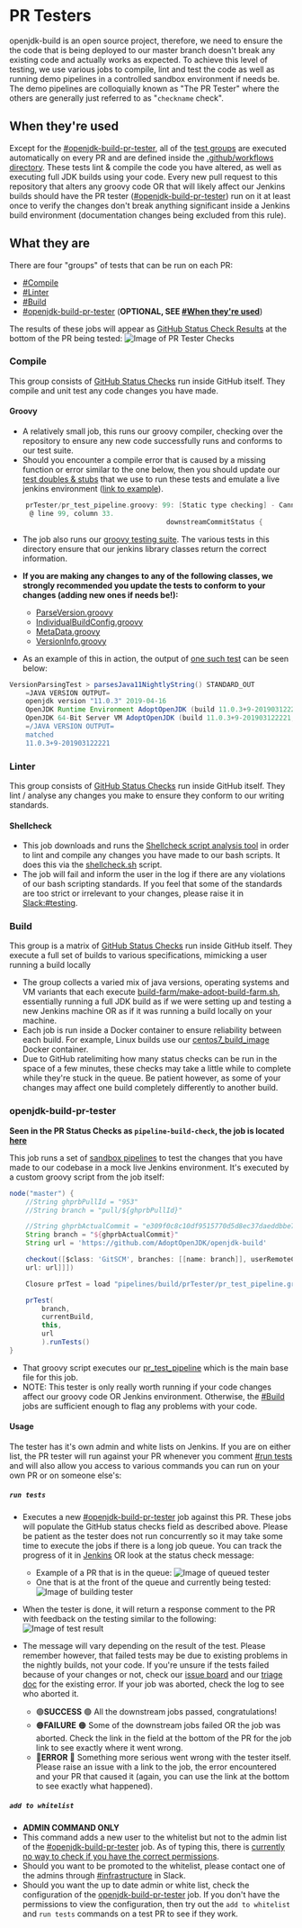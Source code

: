 # PR Testers

openjdk-build is an open source project, therefore, we need to ensure the the code that is being deployed to our master branch doesn't break any existing code and actually works as expected.
To achieve this level of testing, we use various jobs to compile, lint and test the code as well as running demo pipelines in a controlled sandbox environment if needs be.
The demo pipelines are colloquially known as "The PR Tester" where the others are generally just referred to as "`checkname` check".

## When they're used

Except for the [#openjdk-build-pr-tester](#openjdk-build-pr-tester), all of the [test groups](#what-they-are) are executed automatically on every PR and are defined inside the [.github/workflows directory](https://github.com/AdoptOpenJDK/openjdk-build/tree/master/.github/workflows).
These tests lint & compile the code you have altered, as well as executing full JDK builds using your code.
Every new pull request to this repository that alters any groovy code OR that will likely affect our Jenkins builds should have the PR tester ([#openjdk-build-pr-tester](#openjdk-build-pr-tester)) run on it at least once to verify the changes don't break anything significant inside a Jenkins build environment (documentation changes being excluded from this rule).

## What they are

There are four "groups" of tests that can be run on each PR:

- [#Compile](#Compile)
- [#Linter](#Linter)
- [#Build](#Build)
- [#openjdk-build-pr-tester](#openjdk-build-pr-tester) (**OPTIONAL, SEE [#When they're used](#When-they're-used)**)

The results of these jobs will appear as [GitHub Status Check Results](https://docs.github.com/en/github/administering-a-repository/about-required-status-checks) at the bottom of the PR being tested:
![Image of PR Tester Checks](./images/pr_tester_checks.png)

### Compile

This group consists of [GitHub Status Checks](https://docs.github.com/en/free-pro-team@latest/github/collaborating-with-issues-and-pull-requests/about-status-checks) run inside GitHub itself. They compile and unit test any code changes you have made.

#### Groovy

- A relatively small job, this runs our groovy compiler, checking over the repository to ensure any new code successfully runs and conforms to our test suite.
- Should you encounter a compile error that is caused by a missing function or error similar to the one below, then you should update our [test doubles & stubs](https://github.com/AdoptOpenJDK/openjdk-build/tree/master/pipelines/src/main/groovy) that we use to run these tests and emulate a live jenkins environment ([link to example](https://github.com/AdoptOpenJDK/openjdk-build/commit/27064de6cb4818a8a958476784d2d9b5cb92c55d#diff-c6a79675da9c67a69aa3ee6e26748793)).

```groovy
    prTester/pr_test_pipeline.groovy: 99: [Static type checking] - Cannot find matching method PullRequestTestPipeline#downstreamCommitStatus(groovy.lang.Closure). Please check if the declared type is correct and if the method exists.
     @ line 99, column 33.
                                       downstreamCommitStatus {
```

- The job also runs our [groovy testing suite](https://github.com/AdoptOpenJDK/openjdk-build/tree/master/pipelines/src/test/groovy). The various tests in this directory ensure that our jenkins library classes return the correct information.

- **If you are making any changes to any of the following classes, we strongly recommended you update the tests to conform to your changes (adding new ones if needs be!):**

  - [ParseVersion.groovy](https://github.com/AdoptOpenJDK/openjdk-build/blob/master/pipelines/library/src/ParseVersion.groovy)
  - [IndividualBuildConfig.groovy](https://github.com/AdoptOpenJDK/openjdk-build/blob/master/pipelines/library/src/common/IndividualBuildConfig.groovy)
  - [MetaData.groovy](https://github.com/AdoptOpenJDK/openjdk-build/blob/master/pipelines/library/src/common/MetaData.groovy)
  - [VersionInfo.groovy](https://github.com/AdoptOpenJDK/openjdk-build/blob/master/pipelines/library/src/common/VersionInfo.groovy)

- As an example of this in action, the output of [one such test](https://github.com/AdoptOpenJDK/openjdk-build/blob/master/pipelines/src/test/groovy/VersionParsingTest.groovy#L60-L68) can be seen below:

```groovy
VersionParsingTest > parsesJava11NightlyString() STANDARD_OUT
    =JAVA VERSION OUTPUT=
    openjdk version "11.0.3" 2019-04-16
    OpenJDK Runtime Environment AdoptOpenJDK (build 11.0.3+9-201903122221)
    OpenJDK 64-Bit Server VM AdoptOpenJDK (build 11.0.3+9-201903122221, mixed mode)
    =/JAVA VERSION OUTPUT=
    matched
    11.0.3+9-201903122221
```

### Linter

This group consists of [GitHub Status Checks](https://docs.github.com/en/free-pro-team@latest/github/collaborating-with-issues-and-pull-requests/about-status-checks) run inside GitHub itself. They lint / analyse any changes you make to ensure they conform to our writing standards.

#### Shellcheck

- This job downloads and runs the [Shellcheck script analysis tool](https://www.shellcheck.net/) in order to lint and compile any changes you have made to our bash scripts. It does this via the [shellcheck.sh](https://github.com/AdoptOpenJDK/openjdk-build/blob/master/shellcheck.sh) script.
- The job will fail and inform the user in the log if there are any violations of our bash scripting standards. If you feel that some of the standards are too strict or irrelevant to your changes, please raise it in [Slack:#testing](https://adoptopenjdk.slack.com/archives/C5219G28G).

### Build

This group is a matrix of [GitHub Status Checks](https://docs.github.com/en/free-pro-team@latest/github/collaborating-with-issues-and-pull-requests/about-status-checks) run inside GitHub itself. They execute a full set of builds to various specifications, mimicking a user running a build locally

- The group collects a varied mix of java versions, operating systems and VM variants that each execute [build-farm/make-adopt-build-farm.sh](https://github.com/AdoptOpenJDK/openjdk-build/blob/master/build-farm/make-adopt-build-farm.sh), essentially running a full JDK build as if we were setting up and testing a new Jenkins machine OR as if it was running a build locally on your machine.
- Each job is run inside a Docker container to ensure reliability between each build. For example, Linux builds use our [centos7_build_image](https://hub.docker.com/r/adoptopenjdk/centos7_build_image) Docker container.
- Due to GitHub ratelimiting how many status checks can be run in the space of a few minutes, these checks may take a little while to complete while they're stuck in the queue. Be patient however, as some of your changes may affect one build completely differently to another build.

### openjdk-build-pr-tester

**Seen in the PR Status Checks as `pipeline-build-check`, the job is located [here](https://ci.adoptopenjdk.net/job/build-scripts-pr-tester/job/openjdk-build-pr-tester/)**

This job runs a set of [sandbox pipelines](https://ci.adoptopenjdk.net/job/build-scripts-pr-tester/job/build-test/) to test the changes that you have made to our codebase in a mock live Jenkins environment. It's executed by a custom groovy script from the job itself:

```groovy
node("master") {
    //String ghprbPullId = "953"
    //String branch = "pull/${ghprbPullId}"

    //String ghprbActualCommit = "e309f0c8c10df9515770d5d8ec37daeddbbe7a15"
    String branch = "${ghprbActualCommit}"
    String url = 'https://github.com/AdoptOpenJDK/openjdk-build'

    checkout([$class: 'GitSCM', branches: [[name: branch]], userRemoteConfigs: [[refspec: " +refs/pull/*/head:refs/remotes/origin/pr/*/head +refs/heads/master:refs/remotes/origin/master +refs/heads/*:refs/remotes/origin/*",
    url: url]]])

    Closure prTest = load "pipelines/build/prTester/pr_test_pipeline.groovy"

    prTest(
        branch,
        currentBuild,
        this,
        url
        ).runTests()
}
```

- That groovy script executes our [pr_test_pipeline](https://github.com/AdoptOpenJDK/openjdk-build/blob/master/pipelines/build/prTester/pr_test_pipeline.groovy) which is the main base file for this job.
- NOTE: This tester is only really worth running if your code changes affect our groovy code OR Jenkins environment. Otherwise, the [#Build](#Build) jobs are sufficient enough to flag any problems with your code.

#### Usage

The tester has it's own admin and white lists on Jenkins.
If you are on either list, the PR tester will run against your PR whenever you comment [#run tests](#run-tests) and will also allow you access to various commands you can run on your own PR or on someone else's:

##### `run tests`

- Executes a new [#openjdk-build-pr-tester](#openjdk-build-pr-tester) job against this PR. These jobs will populate the GitHub status checks field as described above. Please be patient as the tester does not run concurrently so it may take some time to execute the jobs if there is a long job queue. You can track the progress of it in [Jenkins](https://ci.adoptopenjdk.net/job/build-scripts-pr-tester/) OR look at the status check message:

  - Example of a PR that is in the queue:
  ![Image of queued tester](./images/pr_tester_queued.png)
  - One that is at the front of the queue and currently being tested:
  ![Image of building tester](./images/pr_tester_building.png)

- When the tester is done, it will return a response comment to the PR with feedback on the testing similar to the following:
![Image of test result](./images/pr_tester_result.png)

- The message will vary depending on the result of the test. Please remember however, that failed tests may be due to existing problems in the nightly builds, not your code. If you're unsure if the tests failed because of your changes or not, check our [issue board](https://github.com/AdoptOpenJDK/openjdk-build/issues) and our [triage doc](https://docs.google.com/document/d/1vcZgHJeR8rW8U8OD23Uob7A1dbLrtkURZUkinUp7f_w/edit?usp=sharing) for the existing error. If your job was aborted, check the log to see who aborted it.

  - 🟢**SUCCESS** 🟢 All the downstream jobs passed, congratulations!
  - 🟠**FAILURE** 🟠 Some of the downstream jobs failed OR the job was aborted. Check the link in the field at the bottom of the PR for the job link to see exactly where it went wrong.
  - 🔴**ERROR** 🔴 Something more serious went wrong with the tester itself. Please raise an issue with a link to the job, the error encountered and your PR that caused it (again, you can use the link at the bottom to see exactly what happened).

##### `add to whitelist`

- **ADMIN COMMAND ONLY**
- This command adds a new user to the whitelist but not to the admin list of the [#openjdk-build-pr-tester](#openjdk-build-pr-tester) job. As of typing this, there is [currently no way to check if you have the correct permissions](https://github.com/AdoptOpenJDK/openjdk-build/issues/2055#issuecomment-688801090).
- Should you want to be promoted to the whitelist, please contact one of the admins through [#infrastructure](https://adoptopenjdk.slack.com/archives/C53GHCXL4) in Slack.
- Should you want the up to date admin or white list, check the configuration of the [openjdk-build-pr-tester](https://ci.adoptopenjdk.net/job/build-scripts-pr-tester/job/openjdk-build-pr-tester/) job. If you don't have the permissions to view the configuration, then try out the `add to whitelist` and `run tests` commands on a test PR to see if they work.
